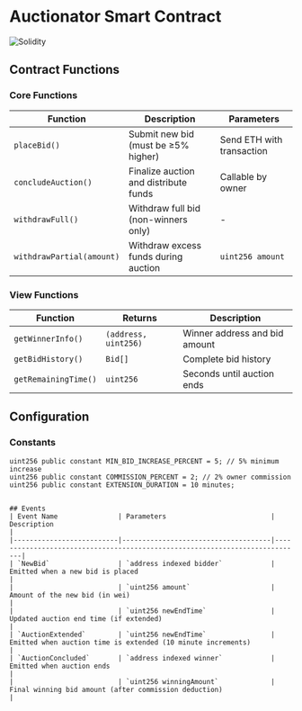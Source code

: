 # Auctionator Smart Contract
![Solidity](https://img.shields.io/badge/Solidity-0.8.0-green)


## Contract Functions
### Core Functions
| Function | Description | Parameters |
|----------|-------------|------------|
| `placeBid()` | Submit new bid (must be ≥5% higher) | Send ETH with transaction |
| `concludeAuction()` | Finalize auction and distribute funds | Callable by owner |
| `withdrawFull()` | Withdraw full bid (non-winners only) | - |
| `withdrawPartial(amount)` | Withdraw excess funds during auction | `uint256 amount` |

### View Functions
| Function | Returns | Description |
|----------|---------|-------------|
| `getWinnerInfo()` | `(address, uint256)` | Winner address and bid amount |
| `getBidHistory()` | `Bid[]` | Complete bid history |
| `getRemainingTime()` | `uint256` | Seconds until auction ends |


## Configuration
### Constants
```solidity
uint256 public constant MIN_BID_INCREASE_PERCENT = 5; // 5% minimum increase
uint256 public constant COMMISSION_PERCENT = 2; // 2% owner commission
uint256 public constant EXTENSION_DURATION = 10 minutes;


## Events 
| Event Name               | Parameters                          | Description                                                                 |
|--------------------------|-------------------------------------|-----------------------------------------------------------------------------|
| `NewBid`                 | `address indexed bidder`            | Emitted when a new bid is placed                                            |
|                          | `uint256 amount`                    | Amount of the new bid (in wei)                                              |
|                          | `uint256 newEndTime`                | Updated auction end time (if extended)                                      |
| `AuctionExtended`        | `uint256 newEndTime`                | Emitted when auction time is extended (10 minute increments)               |
| `AuctionConcluded`       | `address indexed winner`            | Emitted when auction ends                                                  |
|                          | `uint256 winningAmount`             | Final winning bid amount (after commission deduction)                      |